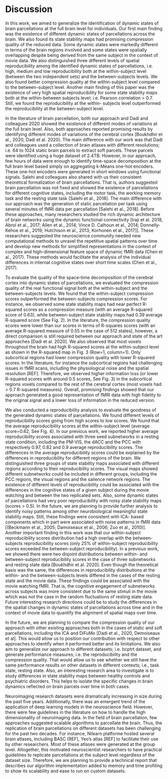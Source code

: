 # Discussion 

In this work, we aimed to generalize the identification of dynamic states of brain parcellations at the full brain level for individuals. Our first main finding was the existence of different dynamic states of parcellations across the brain. We also found its state stability maps had promising compression quality of the reduced data. Some dynamic states were markedly different in terms of the brain regions involved and some states were spatially overlapping despite being derived from the same subject in the context of movie data. We also distinguished three different levels of spatial reproducibility among the identified dynamic states of parcellations, i.e. high, medium and low reproducibility both at the within-subject level (between the two independent sets) and the between-subjects levels. We also found better compression quality at the within-subject level compared to the between-subject level. Another main finding of this paper was the existence of very high spatial reproducibility for some state stability maps both at the within-between subjects level; i.e. Pearson correlation > 0.7. Still, we found the reproducibility at the within- subjects level outperformed the reproducibility at the between-subject level. 

In the literature of brain parcellation, both our approach and Dadi and colleagues 2020 showed the existence of different modes of variations at the full brain level. Also, both approaches reported promising results by identifying different modes of variations of the cerebral cortex [Boukhdhir et al., 2020, Dadi et al. 2020]. The main difference with our work was that Dadi and colleagues used a collection of brain atlases with different resolutions; i.e. 64 to 1024 static brain parcels to extract soft parcels. These parcels were identified using a huge dataset of 2.4TB. However, in our approach, few hours of data were enough to identify time-space decomposition at the full brain level based simply on aggregating k-Means one-hot encoders. These one-hot encoders were generated in short windows using functional signals. Salehi and colleagues also shared with us their consistent theoretical formalization of brain parcellations. That is, authors suggested brain parcellation was not fixed and showed the existence of parcellations for different cognitive states, including the motor task, the working memory task and the resting state task [Salehi et al., 2018]. The main difference with our approach was the generation of static parcellation per task using several minutes of fMRI data per parcellation [Salehi et al., 2018]. Before these approaches, many researchers studied the rich dynamic architecture of brain networks using the dynamic functional connectivity [Iraji et al. 2018, Abrol et al., 2017; Allen et al., 2014; Vince D. Calhoun et al., 2014; Donnelly‐Kehoe et al., 2019; Hutchison et al., 2013; Korhonen et al., 2017]]. These researchers suggested the neuroscience community needed new computational methods to unravel the repetitive spatial patterns over time and develop new methods for simplified representations in the context of complex and high-dimensional feature space of dynamic fMRI data (Chen et al., 2017). These methods would facilitate the analysis of the individual differences in internal cognitive states over short time scales (Chen et al., 2017).

To evaluate the quality of the space-time decomposition of the cerebral cortex into dynamic states of parcellations, we evaluated the compression quality of the real functional signal both at the within-subject and the between-subjects levels. We found that the within-subject compression scores outperformed the between-subjects compression scores. For instance, we observed some state stability maps had near perfect R-squared scores as a compression measure (with an average R-squared score of 0.63), while between-subject state stability maps had 0.39 average R-squared score (See Fig. 2). In the literature, the compression quality scores were lower than our scores in terms of R-squares scores (with an average R-squared measure of 0.55 in the case of 512 states), however, a direct comparison is still required between our approach and state of the art approaches [Dadi et al. 2020].  We also observed that most voxels throughout the brain had high R-squared scores at the within-subject level as shown in the R-squared map in Fig. 3 (Row=1, column=1). Only subcortical regions had lower compression quality with lower R-squared scores. In the literature, for instance the subcortical regions had challenging issues in fMRI scans, including the physiological noise and the spatial resolution [REF]. Therefore, we observed higher information loss (or lower R-squared scores with around 0.5 scores, See Fig. 3) in the subcortical regions voxels compared to the rest of the cerebral cortex (most voxels had > 0.7 R-squared measures). Overall, promising findings showed that our approach generated a good representation of fMRI data with high fidelity to the original signal and a lower loss of information in the reduced version. 

We also conducted a reproducibility analysis to evaluate the goodness of the generated dynamic states of parcellations. We found different levels of reproducibility scores going from high scores to low scores. We found that the average reproducibility scores at the within-subject level (average score=0.62, See Fig. 4). In our previous work, we reported higher average reproducibility scores associated with three seed subnetworks in a resting state condition, including the PM-VIS, the dACC and the PCC with respectively 0.97, 0.82 and 0.9 average reproducibility scores. The differences in the average reproducibility scores could be explained by the differences in reproducibility for different regions of the brain. We distinguished three groups of state stability maps associated with different regions according to their reproducibility scores. The visual maps showed different subnetworks could be included in different groups, including the PCC regions, the visual regions and the salience network regions. The existence of different levels of reproducibility could be associated with the differences in the cognitive states of a given subject during the movie watching and between the two replicated sets. Also, some dynamic states of parcellations had very poor reproducibility with noisy state stability maps (scores > 0.5). In the future, we are planning to provide further analysis to identify noisy patterns among other neurobiological meaningful state stability maps. Still, these findings were consistent with ICA- based components which in part were associated with noise patterns in fMRI data [(Beckmann et al., 2005; Damoiseaux et al., 2006; Zuo et al., 2010)]. Another important finding in this work was that our within-subject reproducibility scores distribution had a high overlap with the between-subjects reproducibility scores (only 25% of within-subject reproducibility scores exceeded the between-subject reproducibility). In a previous work, we showed there were two disjoint distributions between within- and between-subject reproducibility scores in the case of three subnetworks and resting state data [Boukhdhir et al. 2020]. Even though the theoretical basis was the same, the differences in reproducibility distributions at the within- and the between-subjects levels differed in the cases of the resting state and the movie data.  These findings could be associated with the movie watching fMRI. That is, the cognitive engagement of subnetworks across subjects was more consistent due to the same stimuli in the movie which was not the case in the random fluctuations of resting state data.  Future interesting research directions could be to study the differences in the spatial changes in dynamic states of parcellations across time and in the context of movie data to quantify the alignment of spatial maps over time.  

In the future, we are planning to compare the compression quality of our approach with other  existing approaches both in the cases of static and soft parcellations, including the ICA and DiFuMo [Dadi et al., 2020, Demoiseaux et al]. This would allow us to position our contribution with respect to other approaches to identify when it performed better and its limitations. We also aim to generalize our approach to different datasets; i.e. hcptrt dataset, and generate performance measures; i.e. the reproducibility and the compression quality. That would allow us to see whether we still have the same performance results on other datasets in different contexts; i.e., task state, resting state.  Also, an interesting research area to investigate is to study differences in state stability maps between healthy controls and psychiatric disorders. This helps to isolate the specific changes in brain dynamics reflected on brain parcels over time in both cases.   

Neuroimaging research datasets were dramatically increasing in size during the past five years. Additionally, there was an emergent trend of the application of deep learning models in the neuroscience field. However, there were few guidelines in the literature on how to handle the high dimensionality of neuroimaging data. In the field of brain parcellation, few approaches suggested scalable algorithms to parcellate the brain. Thus, the replication of brain parcellations on different datasets has been challenging for the past two decades. For instance, Nilearn platforme hosted several brain atlases, including BASC [REF], Yeo’s atlas [REF] to facilitate their use by other researchers. Most of these atlases were generated at the group level. Altogether, this motivated neuroscientist researchers to have practical guidelines to replicate parcellations at the subject level regardless of the dataset size. Therefore, we are planning to provide a technical report that describes our algorithm implementation added to memory and time profiling to show its scalability and ease to run on custom datasets. 

